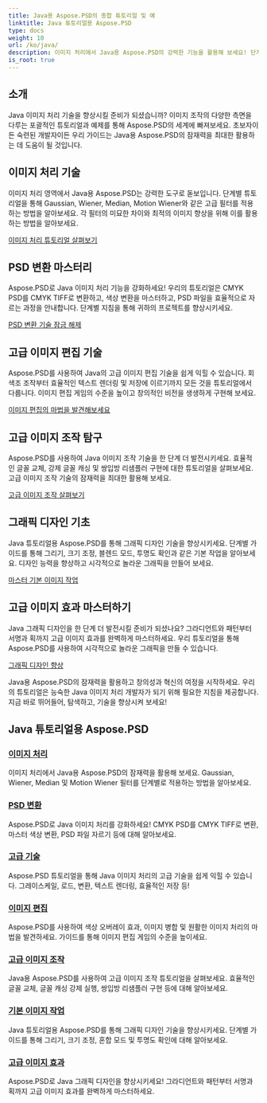 ```yaml
---
title: Java용 Aspose.PSD의 종합 튜토리얼 및 예
linktitle: Java 튜토리얼용 Aspose.PSD
type: docs
weight: 10
url: /ko/java/
description: 이미지 처리에서 Java용 Aspose.PSD의 강력한 기능을 활용해 보세요! 단계별 튜토리얼을 통해 Gaussian, Wiener, Median, Motion Wiener와 같은 필터를 마스터하세요.
is_root: true
---
```


## 소개

Java 이미지 처리 기술을 향상시킬 준비가 되셨습니까? 이미지 조작의 다양한 측면을 다루는 포괄적인 튜토리얼과 예제를 통해 Aspose.PSD의 세계에 빠져보세요. 초보자이든 숙련된 개발자이든 우리 가이드는 Java용 Aspose.PSD의 잠재력을 최대한 활용하는 데 도움이 될 것입니다.

## 이미지 처리 기술

이미지 처리 영역에서 Java용 Aspose.PSD는 강력한 도구로 돋보입니다. 단계별 튜토리얼을 통해 Gaussian, Wiener, Median, Motion Wiener와 같은 고급 필터를 적용하는 방법을 알아보세요. 각 필터의 미묘한 차이와 최적의 이미지 향상을 위해 이를 활용하는 방법을 알아보세요.

[이미지 처리 튜토리얼 살펴보기](./image-processing/)

## PSD 변환 마스터리

Aspose.PSD로 Java 이미지 처리 기능을 강화하세요! 우리의 튜토리얼은 CMYK PSD를 CMYK TIFF로 변환하고, 색상 변환을 마스터하고, PSD 파일을 효율적으로 자르는 과정을 안내합니다. 단계별 지침을 통해 귀하의 프로젝트를 향상시키세요.

[PSD 변환 기술 잠금 해제](./psd-conversion/)

## 고급 이미지 편집 기술

Aspose.PSD를 사용하여 Java의 고급 이미지 편집 기술을 쉽게 익힐 수 있습니다. 회색조 조작부터 효율적인 텍스트 렌더링 및 저장에 이르기까지 모든 것을 튜토리얼에서 다룹니다. 이미지 편집 게임의 수준을 높이고 창의적인 비전을 생생하게 구현해 보세요.

[이미지 편집의 마법을 발견해보세요](./image-editing/)

## 고급 이미지 조작 탐구

Aspose.PSD를 사용하여 Java 이미지 조작 기술을 한 단계 더 발전시키세요. 효율적인 글꼴 교체, 강제 글꼴 캐싱 및 쌍입방 리샘플러 구현에 대한 튜토리얼을 살펴보세요. 고급 이미지 조작 기술의 잠재력을 최대한 활용해 보세요.

[고급 이미지 조작 살펴보기](./advanced-image-manipulation/)

## 그래픽 디자인 기초

Java 튜토리얼용 Aspose.PSD를 통해 그래픽 디자인 기술을 향상시키세요. 단계별 가이드를 통해 그리기, 크기 조정, 블렌드 모드, 투명도 확인과 같은 기본 작업을 알아보세요. 디자인 능력을 향상하고 시각적으로 놀라운 그래픽을 만들어 보세요.

[마스터 기본 이미지 작업](./basic-image-operations/)

## 고급 이미지 효과 마스터하기

Java 그래픽 디자인을 한 단계 더 발전시킬 준비가 되셨나요? 그라디언트와 패턴부터 서명과 획까지 고급 이미지 효과를 완벽하게 마스터하세요. 우리 튜토리얼을 통해 Aspose.PSD를 사용하여 시각적으로 놀라운 그래픽을 만들 수 있습니다.

[그래픽 디자인 향상](./advanced-image-effects/)

Java용 Aspose.PSD의 잠재력을 활용하고 창의성과 혁신의 여정을 시작하세요. 우리의 튜토리얼은 능숙한 Java 이미지 처리 개발자가 되기 위해 필요한 지침을 제공합니다. 지금 바로 뛰어들어, 탐색하고, 기술을 향상시켜 보세요!
## Java 튜토리얼용 Aspose.PSD
### [이미지 처리](./image-processing/)
이미지 처리에서 Java용 Aspose.PSD의 잠재력을 활용해 보세요. Gaussian, Wiener, Median 및 Motion Wiener 필터를 단계별로 적용하는 방법을 알아보세요.
### [PSD 변환](./psd-conversion/)
Aspose.PSD로 Java 이미지 처리를 강화하세요! CMYK PSD를 CMYK TIFF로 변환, 마스터 색상 변환, PSD 파일 자르기 등에 대해 알아보세요. 
### [고급 기술](./advanced-techniques/)
Aspose.PSD 튜토리얼을 통해 Java 이미지 처리의 고급 기술을 쉽게 익힐 수 있습니다. 그레이스케일, 로드, 변환, 텍스트 렌더링, 효율적인 저장 등!
### [이미지 편집](./image-editing/)
Aspose.PSD를 사용하여 색상 오버레이 효과, 이미지 병합 및 원활한 이미지 처리의 마법을 발견하세요. 가이드를 통해 이미지 편집 게임의 수준을 높이세요.
### [고급 이미지 조작](./advanced-image-manipulation/)
Java용 Aspose.PSD를 사용하여 고급 이미지 조작 튜토리얼을 살펴보세요. 효율적인 글꼴 교체, 글꼴 캐싱 강제 실행, 쌍입방 리샘플러 구현 등에 대해 알아보세요.
### [기본 이미지 작업](./basic-image-operations/)
Java 튜토리얼용 Aspose.PSD를 통해 그래픽 디자인 기술을 향상시키세요. 단계별 가이드를 통해 그리기, 크기 조정, 혼합 모드 및 투명도 확인에 대해 알아보세요.
### [고급 이미지 효과](./advanced-image-effects/)
Aspose.PSD로 Java 그래픽 디자인을 향상시키세요! 그라디언트와 패턴부터 서명과 획까지 고급 이미지 효과를 완벽하게 마스터하세요.